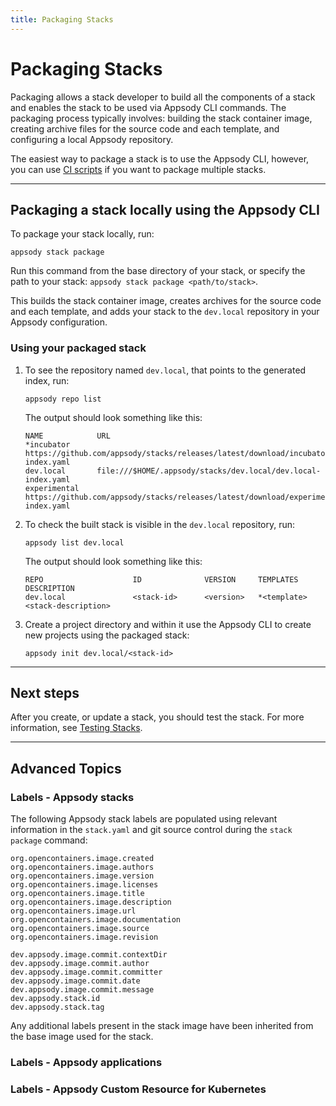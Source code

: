 ```yaml
---
title: Packaging Stacks
---
```


# Packaging Stacks

Packaging allows a stack developer to build all the components of a stack and enables the stack to be used via Appsody CLI commands. The packaging process typically involves: building the stack container image, creating archive files for the source code and each template, and configuring a local Appsody repository.

The easiest way to package a stack is to use the Appsody CLI, however, you can use [CI scripts](/docs/stacks/ci-scripts) if you want to package multiple stacks.

---

## Packaging a stack locally using the Appsody CLI

To package your stack locally, run:
```
appsody stack package
```
Run this command from the base directory of your stack, or specify the path to your stack: `appsody stack package <path/to/stack>`.

This builds the stack container image, creates archives for the source code and each template, and adds your stack to the `dev.local` repository in your Appsody configuration.


### Using your packaged stack
1. To see the repository named `dev.local`, that points to the generated index, run:
    ```
    appsody repo list
    ```
    The output should look something like this:
    ```
    NAME            URL
    *incubator  	https://github.com/appsody/stacks/releases/latest/download/incubator-index.yaml                    
    dev.local   	file:///$HOME/.appsody/stacks/dev.local/dev.local-index.yaml                  
    experimental	https://github.com/appsody/stacks/releases/latest/download/experimental-index.yaml
    ```

2. To check the built stack is visible in the `dev.local` repository, run:
    ```
    appsody list dev.local
    ```
    The output should look something like this:
    ```
    REPO            	    ID            	VERSION  	TEMPLATES        	DESCRIPTION                      
    dev.local	            <stack-id>	    <version>   *<template>	        <stack-description>
    ```
3. Create a project directory and within it use the Appsody CLI to create new projects using the packaged stack:
    ```
    appsody init dev.local/<stack-id>
    ```

---

## Next steps

After you create, or update a stack, you should test the stack. For more information, see [Testing Stacks](/docs/stacks/test).

---

## Advanced Topics

### Labels - Appsody stacks

The following Appsody stack labels are populated using relevant information in the `stack.yaml` and git source control during the `stack package` command:

```
org.opencontainers.image.created
org.opencontainers.image.authors
org.opencontainers.image.version
org.opencontainers.image.licenses
org.opencontainers.image.title
org.opencontainers.image.description
org.opencontainers.image.url
org.opencontainers.image.documentation
org.opencontainers.image.source
org.opencontainers.image.revision

dev.appsody.image.commit.contextDir
dev.appsody.image.commit.author
dev.appsody.image.commit.committer
dev.appsody.image.commit.date
dev.appsody.image.commit.message
dev.appsody.stack.id
dev.appsody.stack.tag
```

Any additional labels present in the stack image have been inherited from the base image used for the stack.

### Labels - Appsody applications

### Labels - Appsody Custom Resource for Kubernetes

